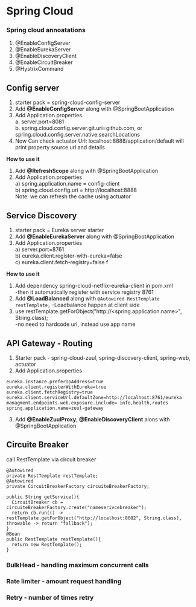 
# Spring Cloud

### Spring cloud annoatations
1. @EnableConfigServer
2. @EnableEurekaServer  
3. @EnableDiscoveryClient  
4. @EnableCircuitBreaker  
5. @HystrixCommand


## Config server
1. starter pack = spring-cloud-config-server
2. Add **@EnableConfigServer** along with @SpringBootApplication  
3. Add Application.properties.   
  a. server.port=8081  
  b. spring.cloud.config.server.git.uri=github.com, or spring.cloud.config.server.native.searchLocations   
4. Now Can check actuator Url: localhost:8888/application/default will print property source uri and details   

**How to use it**
1. Add **@RefreshScope** along with @SpringBootApplication
2. Add Application.properties   
   a) spring.application.name = config-client  
   b) spring.cloud.config.uri = http://localhost:8888  
Note: we can refresh the cache using actuator  

## Service Discovery  
1. starter pack = Eureka server starter  
2. Add **@EnableEurekaServer** along with @SpringBootApplication  
3. Add Application.properties    
  a) server.port=8761  
  b) eureka.client.register-with-eureka=false  
  c) eureka.client.fetch-registry=false  f  

**How to use it**    
1. Add dependency spring-cloud-netflix-eureka-client in pom.xml  
-then it automatically register with service registry 8761   
2. Add **@LoadBalanced** along with ```@Autowired RestTemplate restTemplate;```
-Loadbalance happen at client side  
3. use restTemplate.getForObject("http://<spring.application.name>", String.class);  
-no need to hardcode url, instead use app name  


## API Gateway  - Routing  
1. Starter pack - spring-cloud-zuul, spring-discovery-client, spring-web, actuator  
2. Add Application.properties  
```
eureka.instance.preferIpAddress=true
eureka.client.registerWithEureka=true
eureka.client.fetchRegistry=true
eureka.client.serviceUrl.defaultZone=http://localhost:8761/eureka  
managment.endpoints.web.exposure.include= info,health,routes  
spring.application.name=zuul-gateway  
```
3. Add **@EnableZuulProxy**, **@EnableDiscoveryClient** alons with @SpringBootApplication  

## Circuite Breaker  
call RestTemplate via circuit breaker  
```
@Autowired
private RestTemplate restTemplate;
@Autowired
private CircuitBreakerFactory circuiteBreakerFactory;

public String getService(){
  CircuitBreaker cb = circuiteBreakerFactory.create("nameserivcebreaker");
  return cb.run(() -> restTemplate.getForObject("http://localhost:8082", String.class), throwable -> return "fallback");
}
@Bean  
public RestTemplate restTemplate(){
  return new RestTemplate();
}
```

### BulkHead - handling maximum concurrent calls  
### Rate limiter - amount request handling
### Retry - number of times retry  
